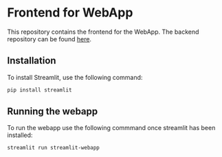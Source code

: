 # Frontend for WebApp

This repository contains the frontend for the WebApp. The backend repository can be found [here](https://github.com/Proarj/nestjs-backend).

## Installation

To install Streamlit, use the following command:

```bash
pip install streamlit
```
## Running the webapp
To run the webapp use the following commmand once streamlit has been installed:
```bash
streamlit run streamlit-webapp
```
